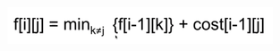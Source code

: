 ![alt text](https://github.com/RagingPsyduck/Data-Structures-and-Algorithms-in-Java/blob/master/Memorized%20Search%20and%20DP%20/2D/265.%20Paint%20House%20II/fc.png)